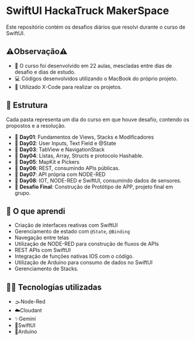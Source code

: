 # SwiftUI HackaTruck MakerSpace

Este repositório contém os desafios diários que resolvi durante o curso de SwiftUI.

## ⚠️Observação⚠️
- 📅 O curso foi desenvolvido em 22 aulas, mescladas entre dias de desafio e dias de estudo.
- 💻 Códigos desenvolvidos utilizando o MacBook do próprio projeto.
- 👾 Utilizado X-Code para realizar os projetos.

## 🚀 Estrutura
Cada pasta representa um dia do curso em que houve desafio, contendo os propostos e a resolução.

- 📅 **Day01**: Fundamentos de Views, Stacks e Modificadores
- 📅 **Day02**: User Inputs, Text Field e @State
- 📅 **Day03**: TabView e NavigationStack
- 📅 **Day04**: Listas, Array, Structs e protocolo Hashable.
- 📅 **Day05**: MapKit e Pickers
- 📅 **Day06**: REST, consumindo APIs públicas.
- 📅 **Day07**: API própria com NODE-RED
- 📅 **Day08**: IOT, NODE-RED e SwiftUI, consumindo dados de sensores.
- 📅 **Desafio Final**: Construção de Protótipo de APP, projeto final em grupo.

## 🧠 O que aprendi

- Criação de interfaces reativas com SwiftUI
- Gerenciamento de estado com `@State`, `@Binding`
- Navegação entre telas
- Utilização de NODE-RED para construção de fluxos de APIs
- REST APIs com SwiftUI
- Integração de funções nativas IOS com o código.
- Utilização de Arduino para consumo de dados no SwiftUI
- Gerenciamento de Stacks.

## 👨‍💻 Tecnologias utilizadas

- 🌫️Node-Red
- ☁️Cloudant
- ✨Gemini
- 🦅SwiftUI
- 🤖Arduino
